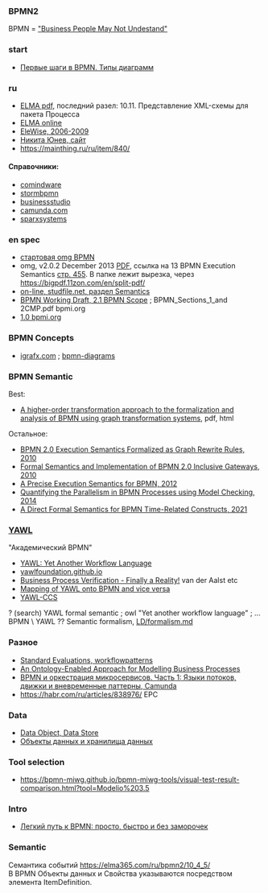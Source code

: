 ### BPMN2  
BPMN = ["Business People May Not Undestand"](https://habr.com/ru/articles/907584/#comment_28294732)
### start
- [Первые шаги в BPMN. Типы диаграмм](https://habr.com/ru/articles/891104/)
### ru 
- [ELMA pdf](https://e-learning.bmstu.ru/iu6/pluginfile.php/22476/mod_resource/content/1/BPMN_2.pdf), последний разел: 10.11. Представление XML-схемы для пакета Процесса
- [ELMA online](https://elma365.com/ru/bpmn2/)
- [EleWise, 2006-2009](https://advanced-quality-tools.ru/assets/bpmn_notation-rus.pdf)
- [Никита Юнев, сайт](https://amspur.ru/spec)
- https://mainthing.ru/ru/item/840/
####  Справочники:
- [comindware](https://www.comindware.ru/blog/%D0%BD%D0%BE%D1%82%D0%B0%D1%86%D0%B8%D1%8F-bpmn-2-0-%D1%8D%D0%BB%D0%B5%D0%BC%D0%B5%D0%BD%D1%82%D1%8B-%D0%B8-%D0%BE%D0%BF%D0%B8%D1%81%D0%B0%D0%BD%D0%B8%D0%B5/)
- [stormbpmn](https://stormbpmn.com/bpmn/elements/)
- [businessstudio](https://www.businessstudio.ru/wiki/docs/v4/doku.php/ru/csdesign/bpmodeling/bpmn_notation)
- [camunda.com](https://camunda.com/bpmn/reference/)
- [sparxsystems](https://sparxsystems.com/resources/user-guides/17.0/model-domains/bpmn-models.pdf)
### en spec
- [стартовая omg BPMN](https://www.omg.org/spec/BPMN/2.0.2/)
- omg, v2.0.2 December 2013 [PDF](https://www.omg.org/spec/BPMN/2.0.2/PDF), ссылка на 13 BPMN Execution Semantics [стр. 455](https://www.omg.org/spec/BPMN/2.0.2/PDF#page=455). В папке лежит вырезка, через https://bigpdf.11zon.com/en/split-pdf/
- [on-line, studfile.net, раздел  Semantics](https://studfile.net/preview/16431197/page:117/)
- [BPMN Working Draft, 2.1 BPMN Scope](https://web.archive.org/web/20180524224103/http://www.omg.org/bpmn/Documents/BPMN_Sections_1_and%202CMP.pdf#page=5) ; BPMN_Sections_1_and 2CMP.pdf bpmi.org
- [1.0 bpmi.org](https://scispace.com/pdf/business-process-modeling-notation-bpmn-version-1-0-4oonidlesr.pdf)
### BPMN Concepts
- [igrafx.com](https://client.igrafx.com/client/16/en/Content/igrafx/concepts_bpmn/BPMN_Concepts.htm) ; [bpmn-diagrams](https://doc.igrafx.com/doc/bpmn-diagrams-v16-3)

### BPMN Semantic
Best:
- [A higher-order transformation approach to the formalization and analysis of BPMN using graph transformation systems](https://arxiv.org/abs/2311.05243v7), pdf, html
  
Остальное:
- [BPMN 2.0 Execution Semantics Formalized as Graph Rewrite Rules, 2010](https://www.researchgate.net/publication/221448537_BPMN_20_Execution_Semantics_Formalized_as_Graph_Rewrite_Rules)
- [Formal Semantics and Implementation of BPMN 2.0 Inclusive Gateways, 2010](https://davidchristiansen.dk/pubs/wsfm2010.pdf)
- [A Precise Execution Semantics for BPMN, 2012](https://www.iaeng.org/IJCS/issues_v39/issue_1/IJCS_39_1_03.pdf)
- [Quantifying the Parallelism in BPMN Processes using Model Checking, 2014](https://www.researchgate.net/publication/266658806_Quantifying_the_Parallelism_in_BPMN_Processes_using_Model_Checking)
- [A Direct Formal Semantics for BPMN Time-Related Constructs, 2021](https://hal.science/hal-03170814/document)

### [YAWL](https://en.wikipedia.org/wiki/YAWL)
"Академический BPMN"   
- [YAWL: Yet Another Workflow Language](https://yawlfoundation.github.io/assets/files/yawlrevtech.pdf)
- [yawlfoundation.github.io](https://yawlfoundation.github.io/page3.html)
- [Business Process Verification - Finally a Reality!](https://eprints.qut.edu.au/9107/1/9107.pdf) van der Aalst etc
- [Mapping of YAWL onto BPMN and vice versa](https://stackoverflow.com/questions/59579663/mapping-of-yawl-onto-bpmn-and-vice-versa)
- [YAWL-CCS](https://ideas.repec.org/a/spr/grdene/v16y2007i3d10.1007_s10726-006-9064-4.html)

? (search) YAWL formal semantic ; owl "Yet another workflow language" ; ...
BPMN \ YAWL ?? Semantic formalism, [LD/formalism.md](https://github.com/bpmbpm/doc/blob/main/LD/formalism.md)
### Разное
- [Standard Evaluations, workflowpatterns](http://www.workflowpatterns.com/evaluations/standard/index.php)  
- [An Ontology-Enabled Approach for Modelling Business Processes](https://inria.hal.science/hal-01018376/document)
- [BPMN и оркестрация микросервисов. Часть 1: Языки потоков, движки и вневременные паттерны, Camunda](https://habr.com/ru/articles/888972/)
- https://habr.com/ru/articles/838976/ EPC
### Data
- [Data Object, Data Store](https://ya.ru/neurum/c/nauka-i-obrazovanie/q/v_chem_raznica_mezhdu_bpmn_10_i_bpmn_20_a39ad2bf)
- [Объекты данных и хранилища данных](https://bpmtips.com/bpmn-miwg-demonstration-2018-nearly-everything-you-always-wanted-to-know-about-data-objects-but-were-afraid-to-ask/)
### Tool selection
- https://bpmn-miwg.github.io/bpmn-miwg-tools/visual-test-result-comparison.html?tool=Modelio%203.5
### Intro
- [Легкий путь к BPMN: просто, быстро и без заморочек](https://habr.com/ru/articles/905894/)

### Semantic
Семантика событий https://elma365.com/ru/bpmn2/10_4_5/  
В BPMN Объекты данных и Свойства указываются посредством элемента ItemDefinition. 
